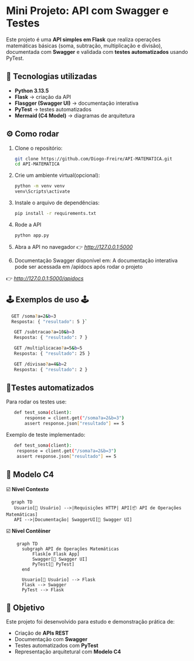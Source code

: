 # Mini Projeto: API com Swagger e Testes

Este projeto é uma **API simples em Flask** que realiza operações matemáticas básicas (soma, subtração, multiplicação e divisão), 
documentada com **Swagger** e validada com **testes automatizados** usando PyTest.

## 🚀 Tecnologias utilizadas
- **Python 3.13.5**
- **Flask** → criação da API
- **Flasgger (Swagger UI)** → documentação interativa
- **PyTest** → testes automatizados
- **Mermaid (C4 Model)** → diagramas de arquitetura

## ​⚙️​ Como rodar

1. Clone o repositório:
   ```bash
   git clone https://github.com/Diogo-Freire/API-MATEMATICA.git
   cd API-MATEMATICA
   ```

2. Crie um ambiente virtual(opcional):
   ```bash
   python -m venv venv
   venv\Scripts\activate
   ```
   
3. Instale o arquivo de dependências:
   ```bash
   pip install -r requirements.txt
   ```

4. Rode a API
   ```bash
   python app.py
   ```

5. Abra a API no navegador
   👉 *http://127.0.0.1:5000*

6. Documentação Swagger disponível em:
   A documentação interativa pode ser acessada em /apidocs após rodar o projeto
   
  👉 *http://127.0.0.1:5000/apidocs*


## 🕹️ Exemplos de uso 🕹️
 ```bash
   GET /soma?a=2&b=3
   Resposta: { "resultado": 5 }`
 ```

```bash
   GET /subtracao?a=10&b=3
   Resposta: { "resultado": 7 }
```

```bash
   GET /multiplicacao?a=5&b=5
   Resposta: { "resultado": 25 }
```

```bash
   GET /divisao?a=4&b=2
   Resposta: { "resultado": 2 }
```

## 🧪Testes automatizados
Para rodar os testes use:

```bash
   def test_soma(client):
       response = client.get("/soma?a=2&b=3")
       assert response.json["resultado"] == 5
```

Exemplo de teste implementado:

```bash
   def test_soma(client):
    response = client.get("/soma?a=2&b=3")
    assert response.json["resultado"] == 5
```

## 📓 Modelo C4

 ☑️ **Nível Contexto**
 ```mermaid
   graph TD
    Usuario[👤 Usuário] -->|Requisições HTTP| API[📦 API de Operações Matemáticas]
    API -->|Documentação| SwaggerUI[📖 Swagger UI]
 ```
 ☑️ **Nível Contêiner**
 ```mermaid
     graph TD
       subgraph API de Operações Matemáticas
           Flask[⚙️ Flask App]
           Swagger[📖 Swagger UI]
           PyTest[🧪 PyTest]
       end
   
       Usuario[👤 Usuário] --> Flask
       Flask --> Swagger
       PyTest --> Flask

 ```

## 📌 Objetivo

Este projeto foi desenvolvido para estudo e demonstração prática de:

- Criação de **APIs REST**
- Documentação com **Swagger**
- Testes automatizados com **PyTest**
- Representação arquitetural com **Modelo C4**










